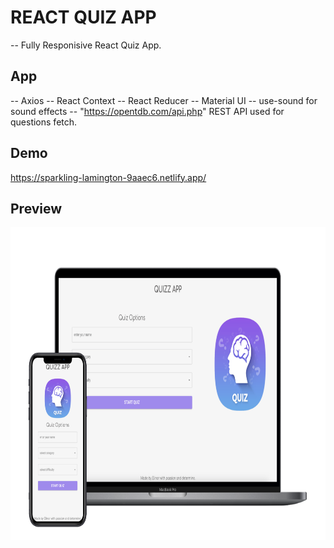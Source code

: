 # REACT QUIZ APP

-- Fully Responisive React Quiz App.

## App

-- Axios
-- React Context
-- React Reducer
-- Material UI
-- use-sound for sound effects
-- "https://opentdb.com/api.php" REST API used for questions fetch.

## Demo

https://sparkling-lamington-9aaec6.netlify.app/

## Preview

[<img src="https://github.com/elinordeniz/quizz-app/blob/main/public/quiz.png" width="750" height="500"/>](https://sparkling-lamington-9aaec6.netlify.app/)
